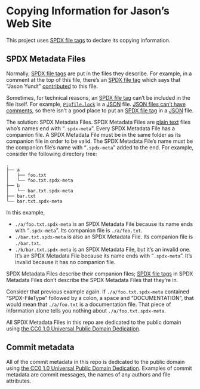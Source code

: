 <!--
SPDX-FileNotice: 🅭🄍1.0 This file is dedicated to the public domain using the CC0 1.0 Universal Public Domain Dedication <https://creativecommons.org/publicdomain/zero/1.0/>.
SPDX-FileContributor: Jason Yundt <swagfortress@gmail.com> (2021–2022)
-->

# Copying Information for Jason’s Web Site

This project uses [SPDX file tags] to declare its copying information.

## SPDX Metadata Files

Normally, [SPDX file tags] are put in the files they describe. For example, in
a comment at the top of this file, there’s an [SPDX file tag] which says that
“Jason Yundt” [contributed](https://spdx.github.io/spdx-spec/file-information/#814-file-contributor-field)
to this file.

Sometimes, for technical reasons, an [SPDX file tag] can’t be included in the
file itself. For example, [`Pipfile.lock`](https://pipenv.pypa.io/en/stable/basics/)
is a [JSON] file. [JSON files can’t have comments](https://stackoverflow.com/questions/244777/can-comments-be-used-in-json),
so there isn’t a good place to put an [SPDX file tag] in a [JSON] file.

The solution: SPDX Metadata Files. SPDX Metadata Files are [plain text](https://www.rfc-editor.org/rfc/rfc2046.html#section-4.1)
files who’s names end with “`.spdx-meta`”. Every SPDX Metadata File has a
companion file. A SPDX Metadata File must be in the same folder as its
companion file in order to be valid. The SPDX Metadata File’s name must be the
companion file’s name with “`.spdx-meta`” added to the end. For example,
consider the following directory tree:

```
.
├── a
│   ├── foo.txt
│   └── foo.txt.spdx-meta
├── b
│   └── bar.txt.spdx-meta
├── bar.txt
└── bar.txt.spdx-meta
```

In this example,

- `./a/foo.txt.spdx-meta` is an SPDX Metadata File because its name ends with
“`.spdx-meta`”. Its companion file is `./a/foo.txt`.
- `./bar.txt.spdx-meta` is also an SPDX Metadata File. Its companion file is
`./bar.txt`.
- `./b/bar.txt.spdx-meta` is an SPDX Metadata File, but it’s an invalid one.
It’s an SPDX Metadata File because its name ends with “`.spdx-meta`”. It’s
invalid because it has no companion file.

SPDX Metadata Files describe their companion files; [SPDX file tags] in SPDX
Metadata Files don’t describe the SPDX Metadata Files that they’re in.

Consider that previous example again. If `./a/foo.txt.spdx-meta` contained
“SPDX-FileType” followed by a colon, a space and “DOCUMENTATION”, that would
mean that `./a/foo.txt` is a documentation file. That piece of information
alone tells you nothing about `./a/foo.txt.spdx-meta`.

All SPDX Metadata Files in this repo are dedicated to the public domain using
[the CC0 1.0 Universal Public Domain Dedication].

## Commit metadata

All of the commit metadata in this repo is dedicated to the public domain using
[the CC0 1.0 Universal Public Domain Dedication]. Examples of commit metadata
are commit messages, the names of any authors and file attributes.

[JSON]: https://www.json.org/json-en.html
[SPDX file tag]: https://spdx.github.io/spdx-spec/file-tags/
[SPDX file tags]: https://spdx.github.io/spdx-spec/file-tags/
[the CC0 1.0 Universal Public Domain Dedication]: https://creativecommons.org/publicdomain/zero/1.0/
